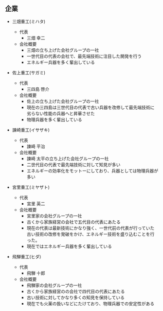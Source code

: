 ## 企業

- 三畑重工(ミハタ)
  - 代表
    - 三畑 幸二 
  - 会社概要
    - 三畑の立ち上げた会社グループの一社
    - 一世代目の代表の会社で、最先端技術に注目した開発を行う
    - エネルギー兵器を多く輩出している

- 佐上重工(サガミ)
  - 代表
    - 三四島 啓介
  - 会社概要
    - 佐上の立ち上げた会社グループの一社
    - 現在の三四島は三世代目の代表で古い兵器を改修して最先端技術に劣らない性能の兵器へと昇華させた
    - 物理兵器を多く輩出している

- 諫崎重工(イサザキ)
  - 代表
    - 諫崎 平治
  - 会社概要
    - 諫崎 太平の立ち上げた会社グループの一社
    - 二世代目の代表で最先端技術に対して知見が多い
    - エネルギーの効率化をモットーにしており、兵器としては物理兵器が多い

- 宮里重工(ミヤザト)
  - 代表
    - 宮里 英二
  - 会社概要
    - 宮里家の会社グループの一社
    - 古くから家族経営の会社で五代目の代表にあたる
    - 現在の代表は最新技術にかなり強く、一世代前の代表が行っていた古い技術の改修を発破をかけ、エネルギー技術を盛り込むことを行った。
    - 現在ではエネルギー兵器を多く輩出している

- 飛騨重工(ヒダ)
  - 代表
    - 飛騨 十郎
  - 会社概要
    - 飛騨家の会社グループの一社
    - 古くから家族経営のの会社で四代目の代表にあたる
    - 古い技術に対してかなり多くの知見を保持している
    - 現在でも火薬の扱いなどにたけており、物理兵器での安定性がある